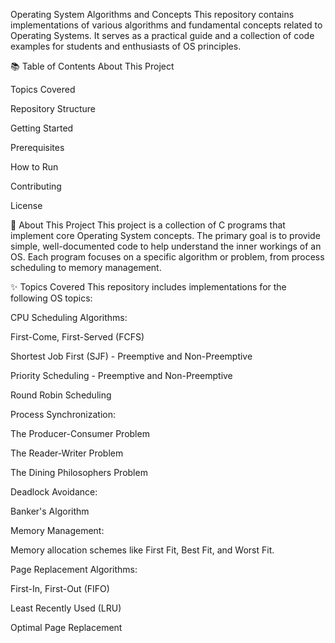 Operating System Algorithms and Concepts
This repository contains implementations of various algorithms and fundamental concepts related to Operating Systems. It serves as a practical guide and a collection of code examples for students and enthusiasts of OS principles.

📚 Table of Contents
About This Project

Topics Covered

Repository Structure

Getting Started

Prerequisites

How to Run

Contributing

License

📖 About This Project
This project is a collection of C programs that implement core Operating System concepts. The primary goal is to provide simple, well-documented code to help understand the inner workings of an OS. Each program focuses on a specific algorithm or problem, from process scheduling to memory management.

✨ Topics Covered
This repository includes implementations for the following OS topics:

CPU Scheduling Algorithms:

First-Come, First-Served (FCFS)

Shortest Job First (SJF) - Preemptive and Non-Preemptive

Priority Scheduling - Preemptive and Non-Preemptive

Round Robin Scheduling

Process Synchronization:

The Producer-Consumer Problem

The Reader-Writer Problem

The Dining Philosophers Problem

Deadlock Avoidance:

Banker's Algorithm

Memory Management:

Memory allocation schemes like First Fit, Best Fit, and Worst Fit.

Page Replacement Algorithms:

First-In, First-Out (FIFO)

Least Recently Used (LRU)

Optimal Page Replacement
